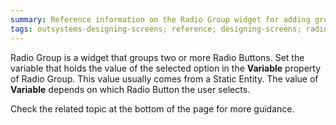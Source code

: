```yaml
---
summary: Reference information on the Radio Group widget for adding groups of two or more Radio Buttons
tags: outsystems-designing-screens; reference; designing-screens; radio-group-widget
---
```


Radio Group is a widget that groups two or more Radio Buttons. Set the variable that holds the value of the selected option in the **Variable** property of Radio Group. This value usually comes from a Static Entity. The value of **Variable** depends on which Radio Button the user selects.

Check the related topic at the bottom of the page for more guidance.